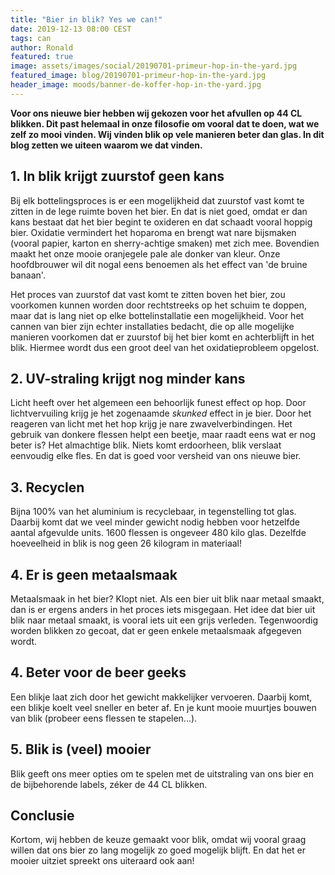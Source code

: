 ```yaml
---
title: "Bier in blik? Yes we can!"
date: 2019-12-13 08:00 CEST
tags: can
author: Ronald
featured: true
image: assets/images/social/20190701-primeur-hop-in-the-yard.jpg
featured_image: blog/20190701-primeur-hop-in-the-yard.jpg
header_image: moods/banner-de-koffer-hop-in-the-yard.jpg
---
```


__Voor ons nieuwe bier hebben wij gekozen voor het afvullen op 44 CL blikken. Dit past helemaal in onze filosofie om vooral dat te doen, wat we zelf zo mooi vinden. Wij vinden blik op vele manieren beter dan glas. In dit blog zetten we uiteen waarom we dat vinden.__

## 1. In blik krijgt zuurstof geen kans

Bij elk bottelingsproces is er een mogelijkheid dat zuurstof vast komt te zitten in de lege ruimte boven het bier. En dat is niet goed, omdat er dan kans bestaat dat het bier begint te oxideren en dat schaadt vooral hoppig bier. Oxidatie vermindert het hoparoma en brengt wat nare bijsmaken (vooral papier, karton en sherry-achtige smaken) met zich mee. Bovendien maakt het onze mooie oranjegele pale ale donker van kleur. Onze hoofdbrouwer wil dit nogal eens benoemen als het effect van 'de bruine banaan'.

Het proces van zuurstof dat vast komt te zitten boven het bier, zou voorkomen kunnen worden door rechtstreeks op het schuim te doppen, maar dat is lang niet op elke bottelinstallatie een mogelijkheid. Voor het cannen van bier zijn echter installaties bedacht, die op alle mogelijke manieren voorkomen dat er zuurstof bij het bier komt en achterblijft in het blik. Hiermee wordt dus een groot deel van het oxidatieprobleem opgelost.

## 2. UV-straling krijgt nog minder kans

Licht heeft over het algemeen een behoorlijk funest effect op hop. Door lichtvervuiling krijg je het zogenaamde _skunked_ effect in je bier. Door het reageren van licht met het hop krijg je nare zwavelverbindingen. Het gebruik van donkere flessen helpt een beetje, maar raadt eens wat er nog beter is? Het almachtige blik. Niets komt erdoorheen, blik verslaat eenvoudig elke fles. En dat is goed voor versheid van ons nieuwe bier.

## 3. Recyclen

Bijna 100% van het aluminium is recyclebaar, in tegenstelling tot glas. Daarbij komt dat we veel minder gewicht nodig hebben voor hetzelfde aantal afgevulde units. 1600 flessen is ongeveer 480 kilo glas. Dezelfde hoeveelheid in blik is nog geen 26 kilogram in materiaal!

## 4. Er is geen metaalsmaak

Metaalsmaak in het bier? Klopt niet. Als een bier uit blik naar metaal smaakt, dan is er ergens anders in het proces iets misgegaan. Het idee dat bier uit blik naar metaal smaakt, is vooral iets uit een grijs verleden. Tegenwoordig worden blikken zo gecoat, dat er geen enkele metaalsmaak afgegeven wordt.

## 4. Beter voor de beer geeks

Een blikje laat zich door het gewicht makkelijker vervoeren. Daarbij komt, een blikje koelt veel sneller en beter af. En je kunt mooie muurtjes bouwen van blik (probeer eens flessen te stapelen...).

## 5. Blik is (veel) mooier

Blik geeft ons meer opties om te spelen met de uitstraling van ons bier en de bijbehorende labels, zéker de 44 CL blikken.

## Conclusie

Kortom, wij hebben de keuze gemaakt voor blik, omdat wij vooral graag willen dat ons bier zo lang mogelijk zo goed mogelijk blijft. En dat het er mooier uitziet spreekt ons uiteraard ook aan!

